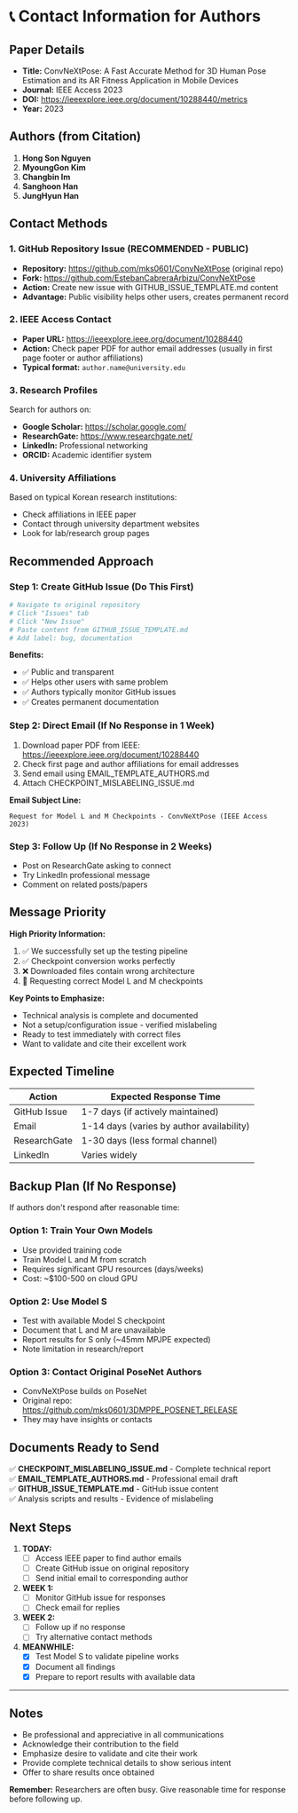 # 📞 Contact Information for Authors

## Paper Details
- **Title:** ConvNeXtPose: A Fast Accurate Method for 3D Human Pose Estimation and its AR Fitness Application in Mobile Devices
- **Journal:** IEEE Access 2023
- **DOI:** https://ieeexplore.ieee.org/document/10288440/metrics
- **Year:** 2023

## Authors (from Citation)
1. **Hong Son Nguyen**
2. **MyoungGon Kim**
3. **Changbin Im**
4. **Sanghoon Han**
5. **JungHyun Han**

## Contact Methods

### 1. GitHub Repository Issue (RECOMMENDED - PUBLIC)
- **Repository:** https://github.com/mks0601/ConvNeXtPose (original repo)
- **Fork:** https://github.com/EstebanCabreraArbizu/ConvNeXtPose
- **Action:** Create new issue with GITHUB_ISSUE_TEMPLATE.md content
- **Advantage:** Public visibility helps other users, creates permanent record

### 2. IEEE Access Contact
- **Paper URL:** https://ieeexplore.ieee.org/document/10288440
- **Action:** Check paper PDF for author email addresses (usually in first page footer or author affiliations)
- **Typical format:** `author.name@university.edu`

### 3. Research Profiles
Search for authors on:
- **Google Scholar:** https://scholar.google.com/
- **ResearchGate:** https://www.researchgate.net/
- **LinkedIn:** Professional networking
- **ORCID:** Academic identifier system

### 4. University Affiliations
Based on typical Korean research institutions:
- Check affiliations in IEEE paper
- Contact through university department websites
- Look for lab/research group pages

## Recommended Approach

### Step 1: Create GitHub Issue (Do This First)
```bash
# Navigate to original repository
# Click "Issues" tab
# Click "New Issue"
# Paste content from GITHUB_ISSUE_TEMPLATE.md
# Add label: bug, documentation
```

**Benefits:**
- ✅ Public and transparent
- ✅ Helps other users with same problem
- ✅ Authors typically monitor GitHub issues
- ✅ Creates permanent documentation

### Step 2: Direct Email (If No Response in 1 Week)
1. Download paper PDF from IEEE: https://ieeexplore.ieee.org/document/10288440
2. Check first page and author affiliations for email addresses
3. Send email using EMAIL_TEMPLATE_AUTHORS.md
4. Attach CHECKPOINT_MISLABELING_ISSUE.md

**Email Subject Line:**
```
Request for Model L and M Checkpoints - ConvNeXtPose (IEEE Access 2023)
```

### Step 3: Follow Up (If No Response in 2 Weeks)
- Post on ResearchGate asking to connect
- Try LinkedIn professional message
- Comment on related posts/papers

## Message Priority

**High Priority Information:**
1. ✅ We successfully set up the testing pipeline
2. ✅ Checkpoint conversion works perfectly
3. ❌ Downloaded files contain wrong architecture
4. 🙏 Requesting correct Model L and M checkpoints

**Key Points to Emphasize:**
- Technical analysis is complete and documented
- Not a setup/configuration issue - verified mislabeling
- Ready to test immediately with correct files
- Want to validate and cite their excellent work

## Expected Timeline

| Action | Expected Response Time |
|--------|------------------------|
| GitHub Issue | 1-7 days (if actively maintained) |
| Email | 1-14 days (varies by author availability) |
| ResearchGate | 1-30 days (less formal channel) |
| LinkedIn | Varies widely |

## Backup Plan (If No Response)

If authors don't respond after reasonable time:

### Option 1: Train Your Own Models
- Use provided training code
- Train Model L and M from scratch
- Requires significant GPU resources (days/weeks)
- Cost: ~$100-500 on cloud GPU

### Option 2: Use Model S
- Test with available Model S checkpoint
- Document that L and M are unavailable
- Report results for S only (~45mm MPJPE expected)
- Note limitation in research/report

### Option 3: Contact Original PoseNet Authors
- ConvNeXtPose builds on PoseNet
- Original repo: https://github.com/mks0601/3DMPPE_POSENET_RELEASE
- They may have insights or contacts

## Documents Ready to Send

✅ **CHECKPOINT_MISLABELING_ISSUE.md** - Complete technical report  
✅ **EMAIL_TEMPLATE_AUTHORS.md** - Professional email draft  
✅ **GITHUB_ISSUE_TEMPLATE.md** - GitHub issue content  
✅ Analysis scripts and results - Evidence of mislabeling  

## Next Steps

1. **TODAY:**
   - [ ] Access IEEE paper to find author emails
   - [ ] Create GitHub issue on original repository
   - [ ] Send initial email to corresponding author

2. **WEEK 1:**
   - [ ] Monitor GitHub issue for responses
   - [ ] Check email for replies

3. **WEEK 2:**
   - [ ] Follow up if no response
   - [ ] Try alternative contact methods

4. **MEANWHILE:**
   - [x] Test Model S to validate pipeline works
   - [x] Document all findings
   - [x] Prepare to report results with available data

---

## Notes

- Be professional and appreciative in all communications
- Acknowledge their contribution to the field
- Emphasize desire to validate and cite their work
- Provide complete technical details to show serious intent
- Offer to share results once obtained

**Remember:** Researchers are often busy. Give reasonable time for response before following up.
